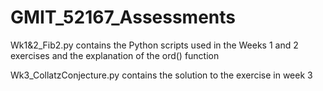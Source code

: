 # GMIT_52167_Assessments

Wk1&2_Fib2.py contains the Python scripts used in the Weeks 1 and 2 exercises and the explanation of the ord() function

Wk3_CollatzConjecture.py contains the solution to the exercise in week 3
